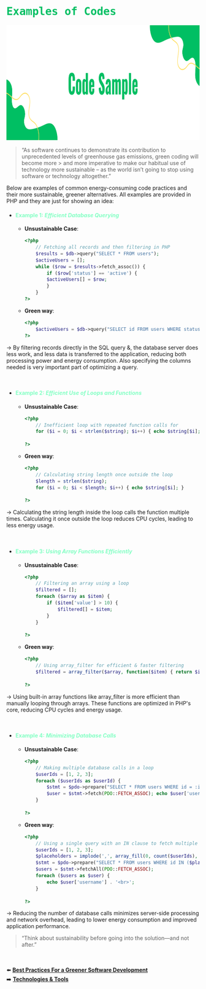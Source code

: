 # <span style="color: #00BF63; font-family:Monaco, monospace">Examples of Codes </span>

<img src="assets/samples/4_Code.png" alt="Practices" style="width:100%;height:300px;">

> “As software continues to demonstrate its contribution to unprecedented levels of greenhouse gas emissions, green coding will become more > and more imperative to make our habitual use of technology more sustainable – as the world isn’t going to stop using software or technology altogether.” <br>

Below are examples of common energy-consuming code practices and their more sustainable, greener alternatives. All examples are provided in PHP and they are just for showing an idea:


* #### <span style="color: #84ffc4;"> Example 1: _Efficient Database Querying_</span> <br>
    * **Unsustainable Case**:

        ```php
        <?php
            // Fetching all records and then filtering in PHP
            $results = $db->query("SELECT * FROM users");
            $activeUsers = [];
            while ($row = $results->fetch_assoc()) {
                if ($row['status'] == 'active') {
                $activeUsers[] = $row;
                }
            }
        ?>
        ```
    * **Green way**:

        ```php
        <?php
            $activeUsers = $db->query("SELECT id FROM users WHERE status = 'active'");
        ?>
        ```
-> By filtering records directly in the SQL query &, the database server does less work, and less data is transferred to the application, reducing both processing power and energy consumption. Also specifying the columns needed is very important part of optimizing a query.

<br>

* #### <span style="color: #84ffc4;">Example 2: _Efficient Use of Loops and Functions_</span> <br>
    * **Unsustainable Case**:

        ```php
        <?php
            // Inefficient loop with repeated function calls for
            for ($i = 0; $i < strlen($string); $i++) { echo $string[$i]; }

        ?>
        ```
    * **Green way**:

        ```php
        <?php
            // Calculating string length once outside the loop
            $length = strlen($string);
            for ($i = 0; $i < $length; $i++) { echo $string[$i]; }

        ?>
        ```
-> Calculating the string length inside the loop calls the function multiple times. Calculating it once outside the loop reduces CPU cycles, leading to less energy usage.

<br>

* #### <span style="color: #84ffc4;">Example 3: _Using Array Functions Efficiently_</span> <br>
    * **Unsustainable Case**:

        ```php
        <?php
            // Filtering an array using a loop
            $filtered = [];
            foreach ($array as $item) {
                if ($item['value'] > 10) {
                    $filtered[] = $item;
                }
            }

        ?>
        ```
    * **Green way**:

        ```php
        <?php
            // Using array_filter for efficient & faster filtering
            $filtered = array_filter($array, function($item) { return $item['value'] > 10; });

        ?>
        ```
-> Using built-in array functions like array_filter is more efficient than manually looping through arrays. These functions are optimized in PHP's core, reducing CPU cycles and energy usage.

<br>

* #### <span style="color: #84ffc4;">Example 4: _Minimizing Database Calls_</span> <br>
    * **Unsustainable Case**:

        ```php
        <?php
            // Making multiple database calls in a loop
            $userIds = [1, 2, 3];
            foreach ($userIds as $userId) {
                $stmt = $pdo->prepare("SELECT * FROM users WHERE id = :id"); $stmt->execute([':id' => $userId]);
                $user = $stmt->fetch(PDO::FETCH_ASSOC); echo $user['username'] . '<br>'; 
            }

        ?>
        ```
    * **Green way**:

        ```php
        <?php
            // Using a single query with an IN clause to fetch multiple rows
            $userIds = [1, 2, 3];
            $placeholders = implode(',', array_fill(0, count($userIds), '?'));
            $stmt = $pdo->prepare("SELECT * FROM users WHERE id IN ($placeholders)");$stmt->execute($userIds);
            $users = $stmt->fetchAll(PDO::FETCH_ASSOC);
            foreach ($users as $user) { 
                echo $user['username'] . '<br>'; 
            }

        ?>
        ```
-> Reducing the number of database calls minimizes server-side processing and network overhead, leading to lower energy consumption and improved application performance.


> “Think about sustainability before going into the solution—and not after.”

<br><br>
⬅️ [**Best Practices For a Greener Software Development**](3_best_practices_for_a_green_software_dev.md)
<br>
➡️ [**Technologies & Tools**](5_technologies_&_tools.md)